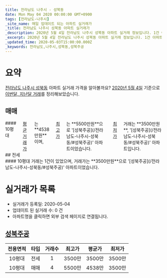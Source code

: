 ```yaml
---
title: 전라남도 나주시 - 성북동
date: Mon May 04 2020 00:00:00 GMT+0900
tags: [전라남도-나주시]
_site_name: 매일 업데이트 되는 아파트 실거래가
_title: 전라남도 나주시 성북동 아파트 실거래가
_description: 2020년 5월 4일 전라남도 나주시 성북동 아파트 실거래 정보입니다. 1건 아파트 정보가 있습니다.
_excerpt: 2020년 5월 4일 전라남도 나주시 성북동 아파트 실거래 정보입니다. 1건 아파트 정보가 있습니다.
_updated_time: 2020-05-03T15:00:00.000Z
_keywords: 전라남도,나주시,성북동,성북주공
---
```





# 요약
<ins>전라남도 나주시 성북동</ins> 아파트 실거래 가격을 알아볼까요? <ins>2020년 5월 4일</ins> 기준으로 <ins>이번달, 지난달 거래</ins>를 정리해보았습니다.

## 매매
<div class="container">
<div class="twelve columns" markdown="1">
#### 10평대
<ins>평균 거래가</ins>는 **4538만원**이며, <ins>최고가</ins>는 **5500만원**으로 '[성북주공](/전라남도-나주시-성북동/#성북주공)' 아파트이었습니다. <ins>최저가</ins> 거래는 **3500만원**, '[성북주공](/전라남도-나주시-성북동/#성북주공)' 아파트입니다.
</div>
</div>
## 전세
<div class="container">
<div class="twelve columns" markdown="1">
#### 10평대
거래는 1건이 있었으며, 거래가는 **3500만원**으로 '[성북주공](/전라남도-나주시-성북동/#성북주공)' 아파트이었습니다.
</div>
</div>



# 실거래가 목록
- 실거래가 등록일: 2020-05-04
- 업데이트 된 실거래 수: 0 건
- 아파트명을 클릭하면 외부 검색 페이지로 연결됩니다.

## [성북주공](#성북주공)

|전용면적|타입|거래수|최고가|평균가|최저가|
|:---:|:---:|:---:|:---:|:---:|:---:|
|10평대|<span class="deal-type-2">전세</span>|1|3500만|3500만|3500만|
|10평대|<span class="deal-type-1">매매</span>|4|5500만|4538만|3500만|

<br/>



